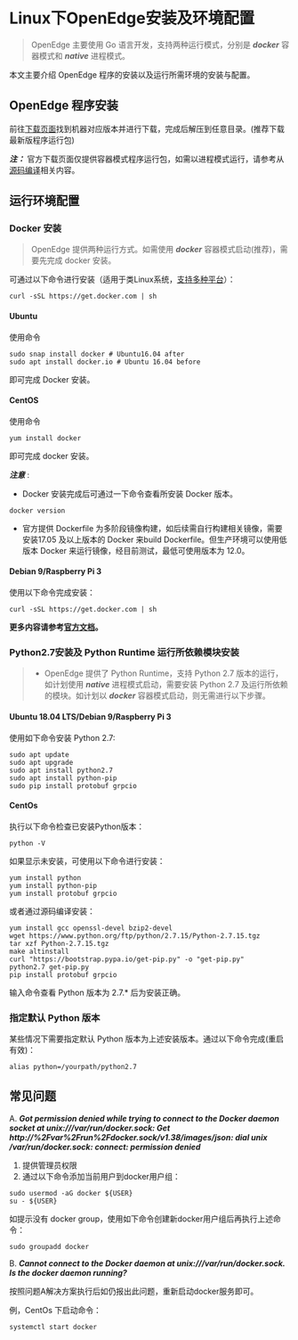 # Linux下OpenEdge安装及环境配置

> OpenEdge 主要使用 Go 语言开发，支持两种运行模式，分别是 ***docker*** 容器模式和 ***native*** 进程模式。

本文主要介绍 OpenEdge 程序的安装以及运行所需环境的安装与配置。

## OpenEdge 程序安装

前往[下载页面](https://github.com/baidu/openedge/releases)找到机器对应版本并进行下载，完成后解压到任意目录。(推荐下载最新版程序运行包)

***注：*** 官方下载页面仅提供容器模式程序运行包，如需以进程模式运行，请参考从[源码编译](./Build-OpenEdge-from-Source.md)相关内容。

## 运行环境配置

### Docker 安装

> OpenEdge 提供两种运行方式。如需使用 ***docker*** 容器模式启动(推荐)，需要先完成 docker 安装。

可通过以下命令进行安装（适用于类Linux系统，[支持多种平台](./Support-platforms.md)）：

```shell
curl -sSL https://get.docker.com | sh
```

#### Ubuntu

使用命令

```shell
sudo snap install docker # Ubuntu16.04 after
sudo apt install docker.io # Ubuntu 16.04 before
```

即可完成 Docker 安装。

#### CentOS

使用命令

```shell
yum install docker
```

即可完成 docker 安装。

***注意*** : 

+ Docker 安装完成后可通过一下命令查看所安装 Docker 版本。

```shell
docker version
```

+ 官方提供 Dockerfile 为多阶段镜像构建，如后续需自行构建相关镜像，需要安装17.05 及以上版本的 Docker 来build Dockerfile。但生产环境可以使用低版本 Docker 来运行镜像，经目前测试，最低可使用版本为 12.0。

#### Debian 9/Raspberry Pi 3

使用以下命令完成安装：

```shell
curl -sSL https://get.docker.com | sh
```

**更多内容请参考[官方文档](https://docs.docker.com/install/)。**

### Python2.7安装及 Python Runtime 运行所依赖模块安装

> + OpenEdge 提供了 Python Runtime，支持 Python 2.7 版本的运行，如计划使用 ***native*** 进程模式启动，需要安装 Python 2.7 及运行所依赖的模块。如计划以 ***docker*** 容器模式启动，则无需进行以下步骤。

#### Ubuntu 18.04 LTS/Debian 9/Raspberry Pi 3

使用如下命令安装 Python 2.7:

```shell
sudo apt update
sudo apt upgrade
sudo apt install python2.7
sudo apt install python-pip
sudo pip install protobuf grpcio
```

#### CentOs 

执行以下命令检查已安装Python版本：

```shell
python -V
```

如果显示未安装，可使用以下命令进行安装：

```shell
yum install python
yum install python-pip
yum install protobuf grpcio
```

或者通过源码编译安装：

```shell
yum install gcc openssl-devel bzip2-devel
wget https://www.python.org/ftp/python/2.7.15/Python-2.7.15.tgz
tar xzf Python-2.7.15.tgz
make altinstall
curl "https://bootstrap.pypa.io/get-pip.py" -o "get-pip.py"
python2.7 get-pip.py
pip install protobuf grpcio
```

输入命令查看 Python 版本为 2.7.* 后为安装正确。

### 指定默认 Python 版本

某些情况下需要指定默认 Python 版本为上述安装版本。通过以下命令完成(重启有效)：

```shell
alias python=/yourpath/python2.7
```

## 常见问题

A. ***Got permission denied while trying to connect to the Docker daemon socket at unix:///var/run/docker.sock: Get http://%2Fvar%2Frun%2Fdocker.sock/v1.38/images/json: dial unix /var/run/docker.sock: connect: permission denied***

1. 提供管理员权限
2. 通过以下命令添加当前用户到docker用户组：

```shell
sudo usermod -aG docker ${USER}
su - ${USER}
``` 

如提示没有 docker group，使用如下命令创建新docker用户组后再执行上述命令：

```shell
sudo groupadd docker
```

B. ***Cannot connect to the Docker daemon at unix:///var/run/docker.sock. Is the docker daemon running?***

按照问题A解决方案执行后如仍报出此问题，重新启动docker服务即可。

例，CentOs 下启动命令：

```shell
systemctl start docker
```